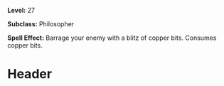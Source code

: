 <!-- TITLE: Spell: Copper Blitz -->
<!-- SUBTITLE:  -->

**Level:** 27

**Subclass:** Philosopher

**Spell Effect:** Barrage your enemy with a blitz of copper bits.  Consumes copper bits.

# Header
